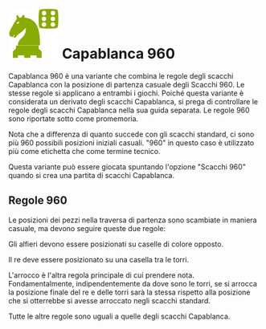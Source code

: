 # ![Capablanca960](https://github.com/gbtami/pychess-variants/blob/master/static/icons/caparandom.svg) Capablanca 960

Capablanca 960 è una variante che combina le regole degli scacchi Capablanca con la posizione di partenza casuale degli Scacchi 960. Le stesse regole si applicano a entrambi i giochi. Poiché questa variante è considerata un derivato degli scacchi Capablanca, si prega di controllare le regole degli scacchi Capablanca nella sua guida separata. Le regole 960 sono riportate sotto come promemoria.

Nota che a differenza di quanto succede con gli scacchi standard, ci sono più 960 possibili posizioni iniziali casuali. "960" in questo caso è utilizzato più come etichetta che come termine tecnico.

Questa variante può essere giocata spuntando l'opzione "Scacchi 960" quando si crea una partita di scacchi Capablanca.

## Regole 960

Le posizioni dei pezzi nella traversa di partenza sono scambiate in maniera casuale, ma devono seguire queste due regole:

Gli alfieri devono essere posizionati su caselle di colore opposto.

Il re deve essere posizionato su una casella tra le torri.

L'arrocco è l'altra regola principale di cui prendere nota. Fondamentalmente, indipendentemente da dove sono le torri, se si arrocca la posizione finale del re e delle torri sarà la stessa rispetto alla posizione che si otterrebbe si avesse arroccato negli scacchi standard.

Tutte le altre regole sono uguali a quelle degli scacchi Capablanca.
